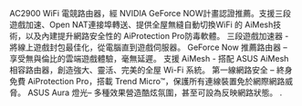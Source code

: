 AC2900 WiFi 電競路由器，經 NVIDIA GeForce NOW計畫認證推薦。支援三段遊戲加速、Open NAT連接埠轉送、提供全屋無縫自動切換WiFi 的 AiMesh技術，以及內建提升網路安全性的 AiProtection Pro防毒軟體。
三段遊戲加速器 - 將線上遊戲封包最佳化，從電腦直到遊戲伺服器。
GeForce Now 推薦路由器 – 享受無與倫比的雲端遊戲體驗，毫無延遲。
支援 AiMesh - 搭配 ASUS AiMesh 相容路由器，創造強大、靈活、完美的全屋 Wi-Fi 系統。
第一線網路安全 – 終身免費 AiProtection Pro，搭載 Trend Micro™，保護所有連線裝置免於網際網路威脅。
ASUS Aura 燈光– 多種效果營造酷炫氛圍，甚至可設為反映網路狀態。
.